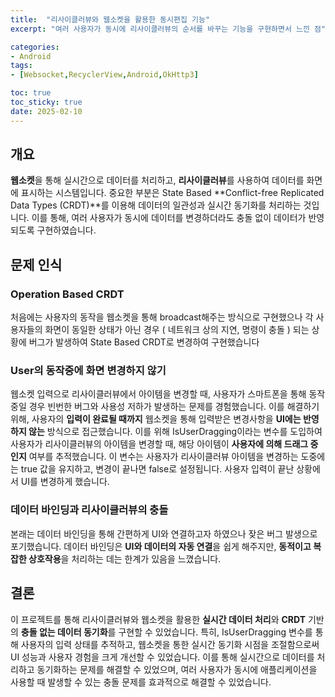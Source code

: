 ```yaml
---
title:  "리사이클러뷰와 웹소켓을 활용한 동시편집 기능"
excerpt: "여러 사용자가 동시에 리사이클러뷰의 순서를 바꾸는 기능을 구현하면서 느낀 점"

categories:
- Android
tags:
- [Websocket,RecyclerView,Android,OkHttp3]

toc: true
toc_sticky: true
date: 2025-02-10
---
```



##  개요
**웹소켓**을 통해 실시간으로 데이터를 처리하고, **리사이클러뷰**를 사용하여 데이터를 화면에 표시하는 시스템입니다. 중요한 부분은 State Based **Conflict-free Replicated Data Types (CRDT)**를 이용해 데이터의 일관성과 실시간 동기화를 처리하는 것입니다. 이를 통해, 여러 사용자가 동시에 데이터를 변경하더라도 충돌 없이 데이터가 반영되도록 구현하였습니다.

## 문제 인식

### Operation Based CRDT
처음에는 사용자의 동작을 웹소켓을 통해 broadcast해주는 방식으로 구현했으나 각 사용자들의 화면이 동일한 상태가 아닌 경우 ( 네트워크 상의 지연, 명령이 충돌 ) 되는 상황에 버그가 발생하여 State Based CRDT로 변경하여 구현했습니다

### User의 동작중에 화면 변경하지 않기
웹소켓 입력으로 리사이클러뷰에서 아이템을 변경할 때, 사용자가 스마트폰을 통해 동작 중일 경우 빈번한 버그와 사용성 저하가 발생하는 문제를 경험했습니다. 이를 해결하기 위해, 사용자의 **입력이 완료될 때까지** 웹소켓을 통해 입력받은 변경사항을 **UI에는 반영하지 않는** 방식으로 접근했습니다. 이를 위해 IsUserDragging이라는 변수를 도입하여 사용자가 리사이클러뷰의 아이템을 변경할 때, 해당 아이템이 **사용자에 의해 드래그 중인지** 여부를 추적했습니다. 이 변수는 사용자가 리사이클러뷰 아이템을 변경하는 도중에는 true 값을 유지하고, 변경이 끝나면 false로 설정됩니다. 사용자 입력이 끝난 상황에서 UI를 변경하게 했습니다.


### **데이터 바인딩과 리사이클러뷰의 충돌**

본래는 데이터 바인딩을 통해 간편하게 UI와 연결하고자 하였으나 잦은 버그 발생으로 포기했습니다. 데이터 바인딩은 **UI와 데이터의 자동 연결**을 쉽게 해주지만, **동적이고 복잡한 상호작용**을 처리하는 데는 한계가 있음을 느꼈습니다.

## 결론
이 프로젝트를 통해 리사이클러뷰와 웹소켓을 활용한 **실시간 데이터 처리**와 **CRDT** 기반의 **충돌 없는 데이터 동기화**를 구현할 수 있었습니다. 특히, IsUserDragging 변수를 통해 사용자의 입력 상태를 추적하고, 웹소켓을 통한 실시간 동기화 시점을 조절함으로써 UI 성능과 사용자 경험을 크게 개선할 수 있었습니다. 이를 통해 실시간으로 데이터를 처리하고 동기화하는 문제를 해결할 수 있었으며, 여러 사용자가 동시에 애플리케이션을 사용할 때 발생할 수 있는 충돌 문제를 효과적으로 해결할 수 있었습니다.


